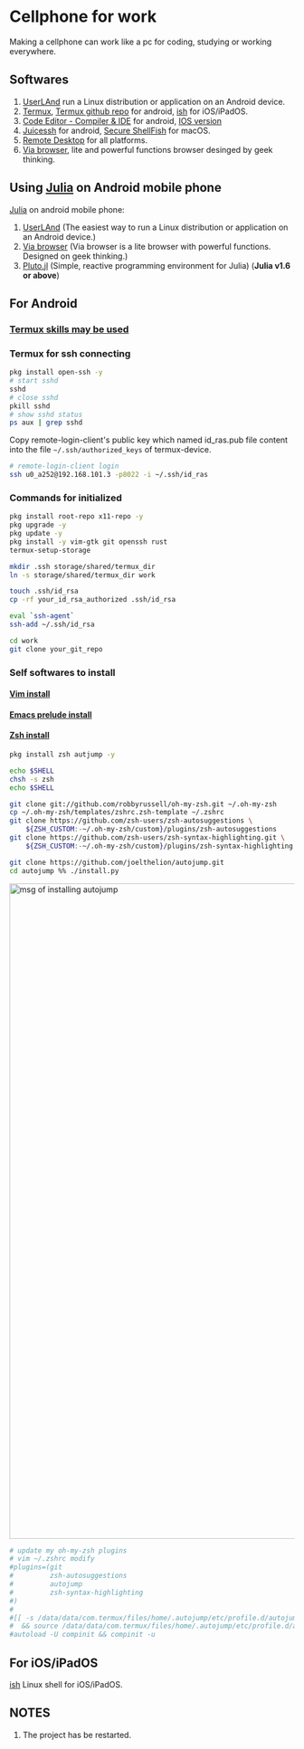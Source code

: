 # Cellphone for work

Making a cellphone can work like a pc for coding, studying or working everywhere.

## Softwares

1. [UserLAnd](https://userland.tech) run a Linux distribution or application on an Android device.
2. [Termux](https://termux.dev/en/), [Termux github repo](https://github.com/termux/termux-app) for android, [ish](https://ish.app/) for iOS/iPadOS.
3. [Code Editor - Compiler &amp; IDE](https://play.google.com/store/apps/details?id=com.rhmsoft.code&hl=en_US&gl=US) for android, [IOS version](https://apps.apple.com/us/app/code-editor-compiler-ide/id1581290510)
4. [Juicessh](https://juicessh.com/) for android, [Secure ShellFish](https://secureshellfish.app/) for macOS.
5. [Remote Desktop](https://play.google.com/store/apps/details?id=com.microsoft.rdc.androidx&hl=en_US&gl=US) for all platforms.
6. [Via browser](https://viayoo.com/en/), lite and powerful functions browser desinged by geek thinking.

## Using [Julia](https://julialang.org) on Android mobile phone

[Julia](https://julialang.org) on android mobile phone:

1. [UserLAnd](https://userland.tech) (The easiest way to run a Linux distribution or application on an Android device.)
2. [Via browser](https://viayoo.com/en/) (Via browser is a lite browser with powerful functions. Designed on geek thinking.)
3. [Pluto.jl](https://plutojl.org) (Simple, reactive programming environment for Julia) (**Julia v1.6 or above**)

## For Android

### [Termux skills may be used](https://github.com/xingangshi/config_tools/blob/master/006_termux/termux_skills.md)

### Termux for ssh connecting

```bash
pkg install open-ssh -y
# start sshd
sshd
# close sshd
pkill sshd
# show sshd status
ps aux | grep sshd
```

Copy remote-login-client's public key which named id_ras.pub file content into the file `~/.ssh/authorized_keys` of termux-device.

```bash
# remote-login-client login
ssh u0_a252@192.168.101.3 -p8022 -i ~/.ssh/id_ras
```

### Commands for initialized

```bash
pkg install root-repo x11-repo -y
pkg upgrade -y
pkg update -y
pkg install -y vim-gtk git openssh rust
termux-setup-storage

mkdir .ssh storage/shared/termux_dir
ln -s storage/shared/termux_dir work

touch .ssh/id_rsa
cp -rf your_id_rsa_authorized .ssh/id_rsa

eval `ssh-agent`
ssh-add ~/.ssh/id_rsa

cd work
git clone your_git_repo
```

### Self softwares to install

#### [Vim install](https://github.com/xingangshi/vim_installer)

#### [Emacs prelude install](https://github.com/xingangshi/emacs_evil)

#### [Zsh install](https://www.zsh.org/)

```bash
pkg install zsh autjump -y

echo $SHELL
chsh -s zsh
echo $SHELL

git clone git://github.com/robbyrussell/oh-my-zsh.git ~/.oh-my-zsh
cp ~/.oh-my-zsh/templates/zshrc.zsh-template ~/.zshrc
git clone https://github.com/zsh-users/zsh-autosuggestions \
    ${ZSH_CUSTOM:-~/.oh-my-zsh/custom}/plugins/zsh-autosuggestions
git clone https://github.com/zsh-users/zsh-syntax-highlighting.git \ 
    ${ZSH_CUSTOM:-~/.oh-my-zsh/custom}/plugins/zsh-syntax-highlighting

git clone https://github.com/joelthelion/autojump.git
cd autojump %% ./install.py
```

<img width="1159" alt="msg of installing autojump" src="https://user-images.githubusercontent.com/44218078/212656262-fba4a54b-3e6a-48ea-bbab-2e44206bd4dc.png">

```bash
# update my oh-my-zsh plugins
# vim ~/.zshrc modify
#plugins=(git
#         zsh-autosuggestions
#         autojump
#         zsh-syntax-highlighting
#)
#
#[[ -s /data/data/com.termux/files/home/.autojump/etc/profile.d/autojump.sh ]] \
#  && source /data/data/com.termux/files/home/.autojump/etc/profile.d/autojump.sh
#autoload -U compinit && compinit -u
```

## For iOS/iPadOS

[ish](https://ish.app) Linux shell for iOS/iPadOS.

## NOTES

1. The project has be restarted.
